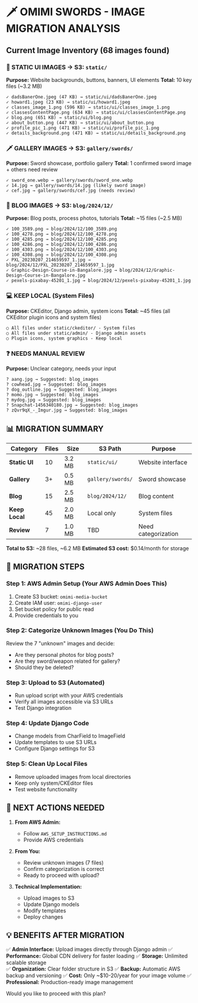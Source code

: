# 🗡️ OMIMI SWORDS - IMAGE MIGRATION ANALYSIS

## Current Image Inventory (68 images found)

### 📱 STATIC UI IMAGES → S3: `static/`
**Purpose:** Website backgrounds, buttons, banners, UI elements
**Total:** 10 key files (~3.2 MB)

```
✓ dadsBanerOne.jpeg (47 KB) → static/ui/dadsBanerOne.jpeg
✓ howard1.jpeg (23 KB) → static/ui/howard1.jpeg  
✓ classes_image_1.png (596 KB) → static/ui/classes_image_1.png
✓ classesContentPage.png (634 KB) → static/ui/classesContentPage.png
✓ blog.png (651 KB) → static/ui/blog.png
✓ about_button.png (447 KB) → static/ui/about_button.png
✓ profile_pic_1.png (471 KB) → static/ui/profile_pic_1.png
✓ details_background.png (471 KB) → static/ui/details_background.png
```

### 🗡️ GALLERY IMAGES → S3: `gallery/swords/`
**Purpose:** Sword showcase, portfolio gallery
**Total:** 1 confirmed sword image + others need review

```
✓ sword_one.webp → gallery/swords/sword_one.webp
✓ 14.jpg → gallery/swords/14.jpg (likely sword image)
✓ cef.jpg → gallery/swords/cef.jpg (needs review)
```

### 📝 BLOG IMAGES → S3: `blog/2024/12/`
**Purpose:** Blog posts, process photos, tutorials
**Total:** ~15 files (~2.5 MB)

```
✓ 100_3589.png → blog/2024/12/100_3589.png
✓ 100_4278.png → blog/2024/12/100_4278.png
✓ 100_4285.png → blog/2024/12/100_4285.png
✓ 100_4286.png → blog/2024/12/100_4286.png
✓ 100_4303.png → blog/2024/12/100_4303.png
✓ 100_4308.png → blog/2024/12/100_4308.png
✓ PXL_20230207_214659597_1.jpg → blog/2024/12/PXL_20230207_214659597_1.jpg
✓ Graphic-Design-Course-in-Bangalore.jpg → blog/2024/12/Graphic-Design-Course-in-Bangalore.jpg
✓ pexels-pixabay-45201_1.jpg → blog/2024/12/pexels-pixabay-45201_1.jpg
```

### 💻 KEEP LOCAL (System Files)
**Purpose:** CKEditor, Django admin, system icons
**Total:** ~45 files (all CKEditor plugin icons and system files)

```
○ All files under static/ckeditor/ - System files
○ All files under static/admin/ - Django admin assets
○ Plugin icons, system graphics - Keep local
```

### ❓ NEEDS MANUAL REVIEW
**Purpose:** Unclear category, needs your input

```
? aang.jpg → Suggested: blog_images
? cowhead.jpg → Suggested: blog_images  
? dog_outline.jpg → Suggested: blog_images
? momo.jpg → Suggested: blog_images
? mydog.jpg → Suggested: blog_images
? Snapchat-1456340180.jpg → Suggested: blog_images
? zQvr9qX_-_Imgur.jpg → Suggested: blog_images
```

## 📊 MIGRATION SUMMARY

| Category | Files | Size | S3 Path | Purpose |
|----------|-------|------|---------|---------|
| **Static UI** | 10 | 3.2 MB | `static/ui/` | Website interface |
| **Gallery** | 3+ | 0.5 MB | `gallery/swords/` | Sword showcase |
| **Blog** | 15 | 2.5 MB | `blog/2024/12/` | Blog content |
| **Keep Local** | 45 | 2.0 MB | Local only | System files |
| **Review** | 7 | 1.0 MB | TBD | Need categorization |

**Total to S3:** ~28 files, ~6.2 MB
**Estimated S3 cost:** $0.14/month for storage

## 🚀 MIGRATION STEPS

### Step 1: AWS Admin Setup (Your AWS Admin Does This)
1. Create S3 bucket: `omimi-media-bucket`
2. Create IAM user: `omimi-django-user` 
3. Set bucket policy for public read
4. Provide credentials to you

### Step 2: Categorize Unknown Images (You Do This)
Review the 7 "unknown" images and decide:
- Are they personal photos for blog posts?
- Are they sword/weapon related for gallery?
- Should they be deleted?

### Step 3: Upload to S3 (Automated)
- Run upload script with your AWS credentials
- Verify all images accessible via S3 URLs
- Test Django integration

### Step 4: Update Django Code
- Change models from CharField to ImageField
- Update templates to use S3 URLs
- Configure Django settings for S3

### Step 5: Clean Up Local Files
- Remove uploaded images from local directories
- Keep only system/CKEditor files
- Test website functionality

## 🔧 NEXT ACTIONS NEEDED

1. **From AWS Admin:**
   - Follow `AWS_SETUP_INSTRUCTIONS.md`
   - Provide AWS credentials

2. **From You:**
   - Review unknown images (7 files)
   - Confirm categorization is correct
   - Ready to proceed with upload?

3. **Technical Implementation:**
   - Upload images to S3
   - Update Django models
   - Modify templates
   - Deploy changes

## 💡 BENEFITS AFTER MIGRATION

✅ **Admin Interface:** Upload images directly through Django admin
✅ **Performance:** Global CDN delivery for faster loading
✅ **Storage:** Unlimited scalable storage  
✅ **Organization:** Clear folder structure in S3
✅ **Backup:** Automatic AWS backup and versioning
✅ **Cost:** Only ~$10-20/year for your image volume
✅ **Professional:** Production-ready image management

Would you like to proceed with this plan?